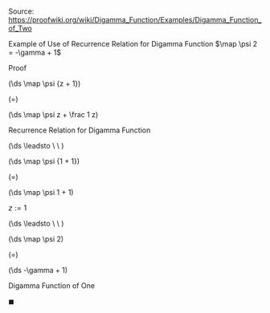 # 

Source: https://proofwiki.org/wiki/Digamma_Function/Examples/Digamma_Function_of_Two

Example of Use of Recurrence Relation for Digamma Function
$\map \psi 2 = -\gamma + 1$


Proof













\(\ds \map \psi {z + 1}\)

\(=\)







\(\ds \map \psi z + \frac 1 z\)





Recurrence Relation for Digamma Function








\(\ds \leadsto \ \ \)





\(\ds \map \psi {1 + 1}\)

\(=\)







\(\ds \map \psi 1 + 1\)





$z := 1$








\(\ds \leadsto \ \ \)





\(\ds \map \psi 2\)

\(=\)







\(\ds -\gamma + 1\)





Digamma Function of One



$\blacksquare$






